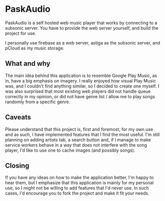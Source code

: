 # PaskAudio

PaskAudio is a self hosted web music player that works by connecting to a subsonic server.
You have to provide the web server yourself, and build the project for use.

I personally use firebase as a web server, astiga as the subsonic server, and pCloud as
my music storage.

## What and why

The main idea behind this application is to resemble Google Play Music, as in,
have a big emphasis on imagery. I really enjoyed how visual Play Music was,
and I couldn't find anything similar, so I decided to create one myself.
I was also surprised that most existing web players did not handle queue correctly in my opinion,
or did not have genre list / allow me to play songs randomly from a specific genre.

## Caveats

Please understand that this project is, first and foremost, for my own use and as such,
I have implemented features that I find the most useful. I'm still planning on
adding artists tab, a search button and, if I manage to make service workers behave
in a way that does not interfere with the song player, I'd like to use one to cache images
(and possibly songs).

## Closing

If you have any ideas on how to make the application better, I'm happy to hear them,
but I emphasize that this application is mainly for my personal use, so I might not be
willing to add features that I'd never use. In such cases, I'd encourage you to fork
the project and make it fit your needs.
